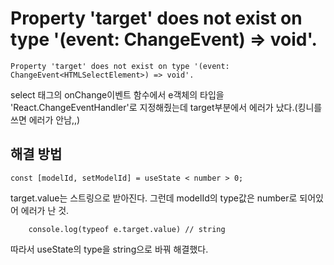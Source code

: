 # Property 'target' does not exist on type '(event: ChangeEvent<HTMLSelectElement>) => void'.

```
Property 'target' does not exist on type '(event: ChangeEvent<HTMLSelectElement>) => void'.
```

select 태그의 onChange이벤트 함수에서 e객체의 타입을 'React.ChangeEventHandler<HTMLSelectElement>'로 지정해줬는데 target부분에서 에러가 났다.(킹니를 쓰면 에러가 안남,,)

## 해결 방법

```tsx
const [modelId, setModelId] = useState < number > 0;
```

target.value는 스트링으로 받아진다.
그런데 modelId의 type값은 number로 되어있어 에러가 난 것.

```
    console.log(typeof e.target.value) // string
```

따라서 useState의 type을 string으로 바꿔 해결했다.
